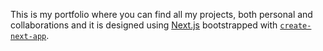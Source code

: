 This is my portfolio where you can find all my projects, both personal and collaborations and it is designed using [Next.js](https://nextjs.org/) bootstrapped with [`create-next-app`](https://github.com/vercel/next.js/tree/canary/packages/create-next-app).
